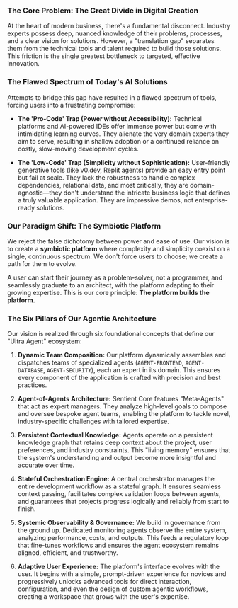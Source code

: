 ### **The Core Problem: The Great Divide in Digital Creation**

At the heart of modern business, there's a fundamental disconnect. Industry experts possess deep, nuanced knowledge of their problems, processes, and a clear vision for solutions. However, a "translation gap" separates them from the technical tools and talent required to build those solutions. This friction is the single greatest bottleneck to targeted, effective innovation.

### **The Flawed Spectrum of Today's AI Solutions**

Attempts to bridge this gap have resulted in a flawed spectrum of tools, forcing users into a frustrating compromise:

*   **The 'Pro-Code' Trap (Power without Accessibility):** Technical platforms and AI-powered IDEs offer immense power but come with intimidating learning curves. They alienate the very domain experts they aim to serve, resulting in shallow adoption or a continued reliance on costly, slow-moving development cycles.

*   **The 'Low-Code' Trap (Simplicity without Sophistication):** User-friendly generative tools (like v0.dev, Replit agents) provide an easy entry point but fail at scale. They lack the robustness to handle complex dependencies, relational data, and most critically, they are domain-agnostic—they don't understand the intricate business logic that defines a truly valuable application. They are impressive demos, not enterprise-ready solutions.

### **Our Paradigm Shift: The Symbiotic Platform**

We reject the false dichotomy between power and ease of use. Our vision is to create a **symbiotic platform** where complexity and simplicity coexist on a single, continuous spectrum. We don't force users to choose; we create a path for them to evolve.

A user can start their journey as a problem-solver, not a programmer, and seamlessly graduate to an architect, with the platform adapting to their growing expertise. This is our core principle: **The platform builds the platform.**

### **The Six Pillars of Our Agentic Architecture**

Our vision is realized through six foundational concepts that define our "Ultra Agent" ecosystem:

1.  **Dynamic Team Composition:** Our platform dynamically assembles and dispatches teams of specialized agents (`AGENT-FRONTEND`, `AGENT-DATABASE`, `AGENT-SECURITY`), each an expert in its domain. This ensures every component of the application is crafted with precision and best practices.

2.  **Agent-of-Agents Architecture:** Sentient Core features "Meta-Agents" that act as expert managers. They analyze high-level goals to compose and oversee bespoke agent teams, enabling the platform to tackle novel, industry-specific challenges with tailored expertise.

3.  **Persistent Contextual Knowledge:** Agents operate on a persistent knowledge graph that retains deep context about the project, user preferences, and industry constraints. This "living memory" ensures that the system's understanding and output become more insightful and accurate over time.

4.  **Stateful Orchestration Engine:** A central orchestrator manages the entire development workflow as a stateful graph. It ensures seamless context passing, facilitates complex validation loops between agents, and guarantees that projects progress logically and reliably from start to finish.

5.  **Systemic Observability & Governance:** We build in governance from the ground up. Dedicated monitoring agents observe the entire system, analyzing performance, costs, and outputs. This feeds a regulatory loop that fine-tunes workflows and ensures the agent ecosystem remains aligned, efficient, and trustworthy.

6.  **Adaptive User Experience:** The platform's interface evolves with the user. It begins with a simple, prompt-driven experience for novices and progressively unlocks advanced tools for direct interaction, configuration, and even the design of custom agentic workflows, creating a workspace that grows with the user's expertise.